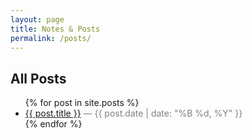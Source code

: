 ```yaml
---
layout: page
title: Notes & Posts
permalink: /posts/
---
```


<h2>All Posts</h2>

<ul>
{% for post in site.posts %}
  <li>
    <a href="{{ post.url | relative_url }}">{{ post.title }}</a>  
    <span style="color: gray;">— {{ post.date | date: "%B %d, %Y" }}</span>
  </li>
{% endfor %}
</ul>
